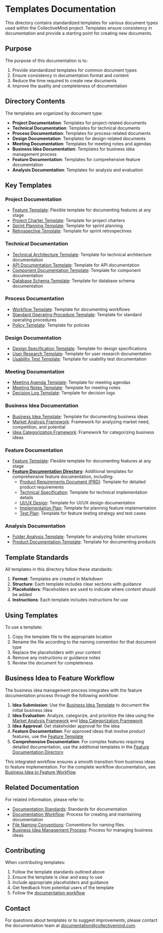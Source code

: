 # Templates Documentation

This directory contains standardized templates for various document types used within the CollectiveMind project. Templates ensure consistency in documentation and provide a starting point for creating new documents.

## Purpose

The purpose of this documentation is to:

1. Provide standardized templates for common document types
2. Ensure consistency in documentation format and content
3. Reduce the time required to create new documents
4. Improve the quality and completeness of documentation

## Directory Contents

The templates are organized by document type:

- **Project Documentation**: Templates for project-related documents
- **Technical Documentation**: Templates for technical documents
- **Process Documentation**: Templates for process-related documents
- **Design Documentation**: Templates for design-related documents
- **Meeting Documentation**: Templates for meeting notes and agendas
- **Business Idea Documentation**: Templates for business idea management process
- **Feature Documentation**: Templates for comprehensive feature documentation
- **Analysis Documentation**: Templates for analysis and evaluation

## Key Templates

### Project Documentation

- [Feature Template](./feature-template.md): Flexible template for documenting features at any stage
- [Project Charter Template](./project-charter-template.md): Template for project charters
- [Sprint Planning Template](./sprint-planning-template.md): Template for sprint planning
- [Retrospective Template](./retrospective-template.md): Template for sprint retrospectives

### Technical Documentation

- [Technical Architecture Template](./technical-architecture-template.md): Template for technical architecture documentation
- [API Documentation Template](./api-documentation-template.md): Template for API documentation
- [Component Documentation Template](./component-documentation-template.md): Template for component documentation
- [Database Schema Template](./database-schema-template.md): Template for database schema documentation

### Process Documentation

- [Workflow Template](./workflow-template.md): Template for documenting workflows
- [Standard Operating Procedure Template](./sop-template.md): Template for standard operating procedures
- [Policy Template](./policy-template.md): Template for policies

### Design Documentation

- [Design Specification Template](./design-specification-template.md): Template for design specifications
- [User Research Template](./user-research-template.md): Template for user research documentation
- [Usability Test Template](./usability-test-template.md): Template for usability test documentation

### Meeting Documentation

- [Meeting Agenda Template](./meeting-agenda-template.md): Template for meeting agendas
- [Meeting Notes Template](./meeting-notes-template.md): Template for meeting notes
- [Decision Log Template](./decision-log-template.md): Template for decision logs

### Business Idea Documentation

- [Business Idea Template](./business-idea-template.md): Template for documenting business ideas
- [Market Analysis Framework](./market-analysis-framework.md): Framework for analyzing market need, competition, and potential
- [Idea Categorization Framework](./idea-categorization-framework.md): Framework for categorizing business ideas

### Feature Documentation

- [Feature Template](./feature-template.md): Flexible template for documenting features at any stage
- **[Feature Documentation Directory](./feature-documentation/)**: Additional templates for comprehensive feature documentation, including:
  - [Product Requirements Document (PRD)](./feature-documentation/PRD.md): Template for detailed product requirements
  - [Technical Specification](./feature-documentation/technical-specification.md): Template for technical implementation details
  - [UI/UX Design](./feature-documentation/ui-ux-design.md): Template for UI/UX design documentation
  - [Implementation Plan](./feature-documentation/implementation-plan.md): Template for planning feature implementation
  - [Test Plan](./feature-documentation/test-plan.md): Template for feature testing strategy and test cases

### Analysis Documentation

- [Folder Analysis Template](./folder-analysis-template.md): Template for analyzing folder structures
- [Product Documentation Template](./product-documentation-template.md): Template for documenting products

## Template Standards

All templates in this directory follow these standards:

1. **Format**: Templates are created in Markdown
2. **Structure**: Each template includes clear sections with guidance
3. **Placeholders**: Placeholders are used to indicate where content should be added
4. **Instructions**: Each template includes instructions for use

## Using Templates

To use a template:

1. Copy the template file to the appropriate location
2. Rename the file according to the naming convention for that document type
3. Replace the placeholders with your content
4. Remove any instructions or guidance notes
5. Review the document for completeness

## Business Idea to Feature Workflow

The business idea management process integrates with the feature documentation process through the following workflow:

1. **Idea Submission**: Use the [Business Idea Template](./business-idea-template.md) to document the initial business idea
2. **Idea Evaluation**: Analyze, categorize, and prioritize the idea using the [Market Analysis Framework](./market-analysis-framework.md) and [Idea Categorization Framework](./idea-categorization-framework.md)
3. **Idea Approval**: Get stakeholder approval for the idea
4. **Feature Documentation**: For approved ideas that involve product features, use the [Feature Template](./feature-template.md)
5. **Comprehensive Documentation**: For complex features requiring detailed documentation, use the additional templates in the [Feature Documentation Directory](./feature-documentation/)

This integrated workflow ensures a smooth transition from business ideas to feature implementation. For the complete workflow documentation, see [Business Idea to Feature Workflow](../workflows/business-idea-to-feature-workflow.md).

## Related Documentation

For related information, please refer to:

- [Documentation Standards](../standards/documentation-standards.md): Standards for documentation
- [Documentation Workflow](../workflows/documentation-workflow.md): Process for creating and maintaining documentation
- [File Naming Conventions](../standards/file-naming-conventions.md): Conventions for naming files
- [Business Idea Management Process](../workflows/business-idea-process.md): Process for managing business ideas

## Contributing

When contributing templates:

1. Follow the template standards outlined above
2. Ensure the template is clear and easy to use
3. Include appropriate placeholders and guidance
4. Get feedback from potential users of the template
5. Follow the [documentation workflow](../workflows/documentation-workflow.md)

## Contact

For questions about templates or to suggest improvements, please contact the documentation team at [documentation@collectivemind.com](mailto:documentation@collectivemind.com). 